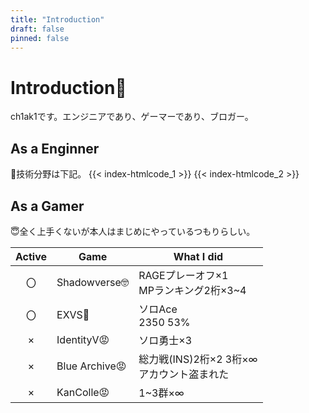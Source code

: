 ```yaml
---
title: "Introduction"
draft: false
pinned: false
---
```

# Introduction👋
ch1ak1です。エンジニアであり、ゲーマーであり、ブロガー。

## As a Enginner
🥰技術分野は下記。
{{< index-htmlcode_1 >}}
{{< index-htmlcode_2 >}}

## As a Gamer
😇全く上手くないが本人はまじめにやっているつもりらしい。

|Active|Game|What I did|
|:-:|-----------|-----------|
|〇|Shadowverse🤓|RAGEプレーオフ×1 <br>MPランキング2桁×3~4|
|〇|EXVS🐒|ソロAce <br>2350 53%|
|×|IdentityV😡|ソロ勇士×3|
|×|Blue Archive😡|総力戦(INS)2桁×2 3桁×∞ <br>アカウント盗まれた|
|×|KanColle😡|1~3群×∞|

